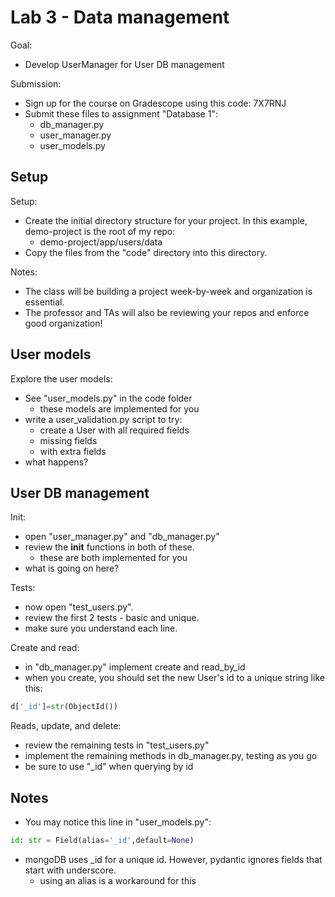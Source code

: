 # Lab 3 - Data management

Goal:

* Develop UserManager for User DB management

Submission:

* Sign up for the course on Gradescope using this code: 7X7RNJ
* Submit these files to assignment "Database 1":
    - db_manager.py
    - user_manager.py
    - user_models.py

## Setup

Setup:

* Create the initial directory structure for your project.  In this example, demo-project is the root of my repo:
    - demo-project/app/users/data
* Copy the files from the "code" directory into this directory.

Notes:

* The class will be building a project week-by-week and organization is essential.  
* The professor and TAs will also be reviewing your repos and enforce good organization!

## User models

Explore the user models:

* See "user_models.py" in the code folder
    - these models are implemented for you
* write a user_validation.py script to try:
    - create a User with all required fields
    - missing fields
    - with extra fields
* what happens?

## User DB management

Init:

* open "user_manager.py" and "db_manager.py"
* review the __init__ functions in both of these.
    - these are both implemented for you
* what is going on here?

Tests:

* now open "test_users.py".
* review the first 2 tests - basic and unique.
* make sure you understand each line.

Create and read:

* in "db_manager.py" implement create and read_by_id
* when you create, you should set the new User's id to a unique string like this:

```python
d['_id']=str(ObjectId())
```

Reads, update, and delete:

* review the remaining tests in "test_users.py"
* implement the remaining methods in db_manager.py, testing as you go
* be sure to use "_id" when querying by id 

## Notes

* You may notice this line in "user_models.py":

``` python
id: str = Field(alias='_id',default=None)
```

* mongoDB uses _id for a unique id.  However, pydantic ignores fields that start with underscore.  
    - using an alias is a workaround for this






